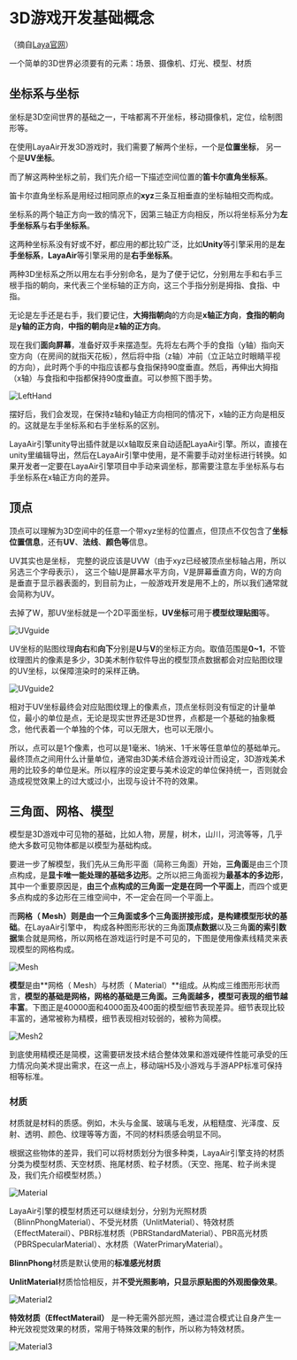 # 3D游戏开发基础概念

（摘自[Laya官网](https://layabox.com)）



一个简单的3D世界必须要有的元素：场景、摄像机、灯光、模型、材质

## 坐标系与坐标

坐标是3D空间世界的基础之一，干啥都离不开坐标，移动摄像机，定位，绘制图形等。

在使用LayaAir开发3D游戏时，我们需要了解两个坐标，一个是**位置坐标**， 另一个是**UV坐标**。

而了解这两种坐标之前，我们先介绍一下描述空间位置的**笛卡尔直角坐标系**。

笛卡尔直角坐标系是用经过相同原点的**xyz**三条互相垂直的坐标轴相交而构成。

坐标系的两个轴正方向一致的情况下，因第三轴正方向相反，所以将坐标系分为**左手坐标系**与**右手坐标系**。

这两种坐标系没有好或不好，都应用的都比较广泛，比如**Unity**等引擎采用的是**左手坐标系**，**LayaAir**等引擎采用的是**右手坐标系**。

两种3D坐标系之所以用左右手分别命名，是为了便于记忆，分别用左手和右手三根手指的朝向，来代表三个坐标轴的正方向，这三个手指分别是拇指、食指、中指。

无论是左手还是右手，我们要记住，**大拇指朝向**的方向是**x轴正方向**，**食指的朝向**是**y轴的正方向**，**中指的朝向**是**z轴的正方向**。

现在我们**面向屏幕**，准备好双手来摆造型。先将左右两个手的食指（y轴）指向天空方向（在房间的就指天花板），然后将中指（z轴）冲前（立正站立时眼睛平视的方向），此时两个手的中指应该都与食指保持90度垂直。然后，再伸出大拇指（x轴）与食指和中指都保持90度垂直。可以参照下图手势。

![LeftHand](3Dmath\LeftHand.png)

摆好后，我们会发现，在保持z轴和y轴正方向相同的情况下，x轴的正方向是相反的。这就是左手坐标系和右手坐标系的区别。

LayaAir引擎unity导出插件就是以x轴取反来自动适配LayaAir引擎。所以，直接在unity里编辑导出，然后在LayaAir引擎中使用，是不需要手动对坐标进行转换。如果开发者一定要在LayaAir引擎项目中手动来调坐标，那需要注意左手坐标系与右手坐标系在x轴正方向的差异。

## 顶点

顶点可以理解为3D空间中的任意一个带xyz坐标的位置点，但顶点不仅包含了**坐标位置信息**，还有**UV**、**法线**、**颜色等**信息。

UV其实也是坐标， 完整的说应该是UVW（由于xyz已经被顶点坐标轴占用，所以另选三个字母表示）， 这三个轴U是屏幕水平方向，V是屏幕垂直方向，W的方向是垂直于显示器表面的，到目前为止，一般游戏开发是用不上的，所以我们通常就会简称为UV。

去掉了W，那UV坐标就是一个2D平面坐标，**UV坐标**可用于**模型纹理贴图**等。

![UVguide](3Dmath\UVguide.png)

UV坐标的贴图纹理**向右**和**向下**分别是**U**与**V**的坐标正方向。取值范围是**0~1**，不管纹理图片的像素是多少，3D美术制作软件导出的模型顶点数据都会对应贴图纹理的UV坐标，以保障渲染时的采样正确。

![UVguide2](3Dmath\UVguide2.png)

相对于UV坐标最终会对应贴图纹理上的像素点，顶点坐标则没有恒定的计量单位，最小的单位是点，无论是现实世界还是3D世界，点都是一个基础的抽象概念，他代表着一个单独的个体，可以无限大，也可以无限小。

所以，点可以是1个像素，也可以是1毫米、1纳米、1千米等任意单位的基础单元。最终顶点之间用什么计量单位，通常由3D美术结合游戏设计而设定，3D游戏美术用的比较多的单位是米。所以程序的设定要与美术设定的单位保持统一，否则就会造成视觉效果上的过大或过小，出现与设计不符的效果。

## 三角面、网格、模型

模型是3D游戏中可见物的基础，比如人物，房屋，树木，山川，河流等等，几乎绝大多数可见物体都是以模型为基础构成。

要进一步了解模型，我们先从三角形平面（简称三角面）开始，**三角面**是由三个顶点构成，是**显卡唯一能处理的基础多边形**。之所以把三角面视为**最基本的多边形**，其中一个重要原因是，**由三个点构成的三角面一定是在同一个平面上**，而四个或更多点构成的多边形在三维空间中，不一定会在同一个平面上。

而**网格（ Mesh）**则是由一个三角面或多个三角面拼接形成，是**构建模型形状的基础**。在LayaAir引擎中， 构成各种图形形状的三角面**顶点数据**以及三角**面的索引数据**集合就是网格，所以网格在游戏运行时是不可见的，下图是使用像素线精灵来表现模型的网格构成。

![Mesh](3Dmath\Mesh.png)

**模型**是由**网格（ Mesh）与材质（ Material）**组成。从构成三维图形形状而言，**模型的基础是网格，网格的基础是三角面。三角面越多，模型可表现的细节越丰富**。下图正是40000面和4000面及400面的模型细节表现差异。细节表现比较丰富的，通常被称为精模，细节表现相对较弱的，被称为简模。

![Mesh2](3Dmath\Mesh2.png)

到底使用精模还是简模，这需要研发技术结合整体效果和游戏硬件性能可承受的压力情况向美术提出需求，在这一点上，移动端H5及小游戏与手游APP标准可保持相等标准。

### 材质

材质就是材料的质感。例如，木头与金属、玻璃与毛发，从粗糙度、光泽度、反射、透明、颜色、纹理等等方面，不同的材料质感会明显不同。

根据这些物体的差异，我们可以将材质划分为很多种类，LayaAir引擎支持的材质分类为模型材质、天空材质、拖尾材质、粒子材质。（天空、拖尾、粒子尚未提及，我们先介绍模型材质。）

![Material](3Dmath\Material.png)

LayaAir引擎的模型材质还可以继续划分，分别为光照材质（BlinnPhongMaterial）、不受光材质（UnlitMaterial）、特效材质（EffectMaterail）、PBR标准材质（PBRStandardMaterial）、PBR高光材质（PBRSpecularMaterial）、水材质（WaterPrimaryMaterial）。

**BlinnPhong**材质是默认使用的**标准感光材质**

**UnlitMaterial**材质恰恰相反，并**不受光照影响，只显示原贴图的外观图像效果**。

![Material2](3Dmath\Material2.png)

**特效材质（EffectMaterail）** 是一种无需外部光照，通过混合模式让自身产生一种光效视觉效果的材质，常用于特殊效果的制作，所以称为特效材质。

![Material3](3Dmath\Material3.png)

